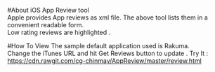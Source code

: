 #About
iOS App Review tool <br/>
Apple provides App reviews as xml file. The above tool lists them in a convenient readable form. <br/>
Low rating reviews are highlighted . <br/>

#How To View
The sample default application used is Rakuma. <br/>
Change the iTunes URL and hit Get Reviews button to update .
Try It : https://cdn.rawgit.com/cg-chinmay/AppReview/master/review.html

